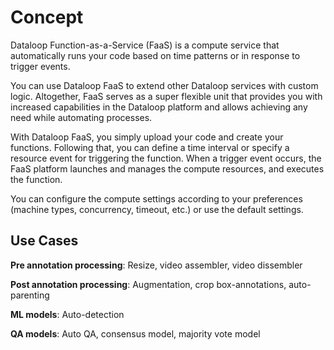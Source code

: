 # Concept

Dataloop Function-as-a-Service (FaaS) is a compute service that automatically runs your code based on time patterns or in response to trigger events.

You can use Dataloop FaaS to extend other Dataloop services with custom logic. Altogether, FaaS serves as a super flexible unit that provides you with increased capabilities in the Dataloop platform and allows achieving any need while automating processes.

With Dataloop FaaS, you simply upload your code and create your functions. Following that, you can define a time interval or specify a resource event for triggering the function. When a trigger event occurs, the FaaS platform launches and manages the compute resources, and executes the function.

You can configure the compute settings according to your preferences (machine types, concurrency, timeout, etc.) or use the default settings.



## Use Cases

**Pre annotation processing**: Resize, video assembler, video dissembler

**Post annotation processing**: Augmentation, crop box-annotations, auto-parenting

**ML models**: Auto-detection

**QA models**: Auto QA, consensus model, majority vote model


